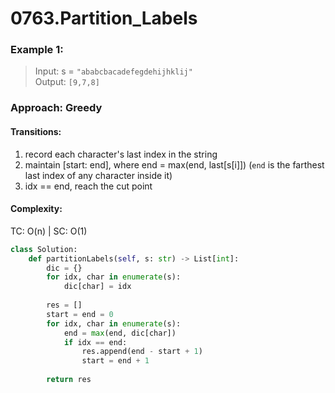 # 0763.Partition_Labels

### Example 1:
> Input: s = `"ababcbacadefegdehijhklij"` <br>
> Output: `[9,7,8]`

### Approach: Greedy
#### Transitions:
1. record each character's last index in the string
2. maintain [start: end], where end = max(end, last[s[i]])
(`end` is the farthest last index of any character inside it)
3. idx == end, reach the cut point

#### Complexity:
TC: O(n) | SC: O(1)

```python
class Solution:
    def partitionLabels(self, s: str) -> List[int]:
        dic = {}
        for idx, char in enumerate(s):
            dic[char] = idx
        
        res = []
        start = end = 0
        for idx, char in enumerate(s):
            end = max(end, dic[char])
            if idx == end:
                res.append(end - start + 1)
                start = end + 1
        
        return res
```